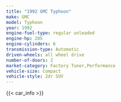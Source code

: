 ```yaml
---
title: "1992 GMC Typhoon"
make: GMC
model: Typhoon
year: 1992
engine-fuel-type: regular unleaded
engine-hp: 285
engine-cylinders: 6
transmission-type: Automatic
driven-wheels: all wheel drive
number-of-doors: 2
market-category: Factory Tuner,Performance
vehicle-size: Compact
vehicle-style: 2dr SUV
---
```


{{< car_info >}}
